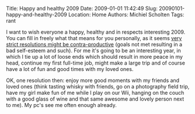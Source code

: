 Title: Happy and healthy 2009
Date: 2009-01-01 11:42:49
Slug: 20090101-happy-and-healthy-2009
Location: Home
Authors: Michiel Scholten
Tags: rant

<p>I want to wish everyone a happy, healthy and in respects interesting 2009. You can fill in freely what that means for you personally, as it seems <a href="http://news.bbc.co.uk/2/hi/uk_news/7806776.stm">very strict resolutions might be contra-productive</a> (goals not met resulting in a bad self-esteem and such). For me it's going to be an interesting year, in which I tie up a lot of loose ends which should result in more peace in my head, continue my first full-time job, might make a large trip and of course have a lot of fun and good times with my loved ones.</p>

<p>OK, one resolution then: enjoy more good moments with my friends and loved ones (think tasting whisky with friends, go on a photography field trip, have my girl make fun of me while I play on our Wii, hanging on the couch with a good glass of wine and that same awesome and lovely person next to me). My pc's see me often enough already.</p>